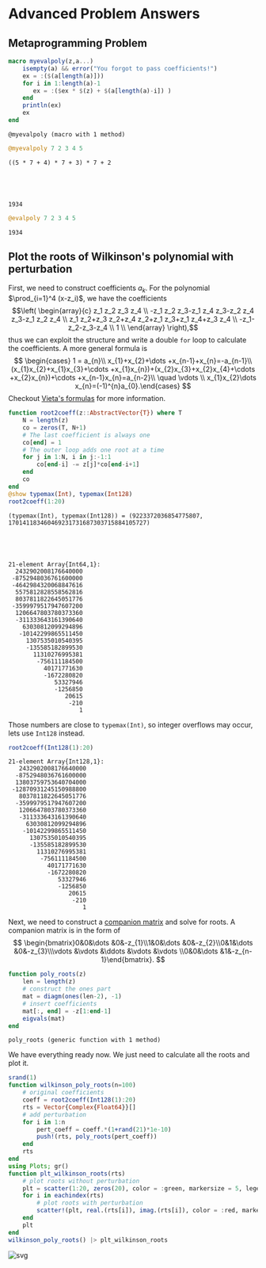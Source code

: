 
# Advanced Problem Answers

## Metaprogramming Problem


```julia
macro myevalpoly(z,a...)
    isempty(a) && error("You forgot to pass coefficients!")
    ex = :($(a[length(a)]))
    for i in 1:length(a)-1
       ex = :($ex * $(z) + $(a[length(a)-i]) ) 
    end
    println(ex)
    ex
end
```




    @myevalpoly (macro with 1 method)




```julia
@myevalpoly 7 2 3 4 5
```

    ((5 * 7 + 4) * 7 + 3) * 7 + 2





    1934




```julia
@evalpoly 7 2 3 4 5
```




    1934



## Plot the roots of Wilkinson's polynomial with perturbation

First, we need to construct coefficients $a_k$. For the polynomial $\prod_{i=1}^4 (x-z_i)$, we have the coefficients $$\left(
\begin{array}{c}
 z_1 z_2 z_3 z_4 \\
 -z_1 z_2 z_3-z_1 z_4 z_3-z_2 z_4 z_3-z_1 z_2 z_4 \\
 z_1 z_2+z_3 z_2+z_4 z_2+z_1 z_3+z_1 z_4+z_3 z_4 \\
 -z_1-z_2-z_3-z_4 \\
 1 \\
\end{array}
\right),$$ thus we can exploit the structure and write a double `for` loop to calculate the coefficients. A more general formula is 
$$
\begin{cases}
1 = a_{n}\\
x_{1}+x_{2}+\dots +x_{n-1}+x_{n}=-a_{n-1}\\
(x_{1}x_{2}+x_{1}x_{3}+\cdots +x_{1}x_{n})+(x_{2}x_{3}+x_{2}x_{4}+\cdots +x_{2}x_{n})+\cdots +x_{n-1}x_{n}=a_{n-2}\\
\quad \vdots \\
x_{1}x_{2}\dots x_{n}=(-1)^{n}a_{0}.\end{cases}
$$
Checkout [Vieta's formulas](https://en.wikipedia.org/wiki/Vieta%27s_formulas) for more information.


```julia
function root2coeff(z::AbstractVector{T}) where T
    N = length(z)
    co = zeros(T, N+1)
    # The last coefficient is always one
    co[end] = 1
    # The outer loop adds one root at a time
    for j in 1:N, i in j:-1:1
        co[end-i] -= z[j]*co[end-i+1]
    end
    co
end
@show typemax(Int), typemax(Int128)
root2coeff(1:20)
```

    (typemax(Int), typemax(Int128)) = (9223372036854775807, 170141183460469231731687303715884105727)





    21-element Array{Int64,1}:
      2432902008176640000
     -8752948036761600000
     -4642984320068847616
      5575812828558562816
      8037811822645051776
     -3599979517947607200
      1206647803780373360
      -311333643161390640
        63030812099294896
       -10142299865511450
         1307535010540395
         -135585182899530
           11310276995381
            -756111184500
              40171771630
              -1672280820
                 53327946
                 -1256850
                    20615
                     -210
                        1



Those numbers are close to `typemax(Int)`, so integer overflows may occur, lets use `Int128` instead.


```julia
root2coeff(Int128(1):20)
```




    21-element Array{Int128,1}:
       2432902008176640000
      -8752948036761600000
      13803759753640704000
     -12870931245150988800
       8037811822645051776
      -3599979517947607200
       1206647803780373360
       -311333643161390640
         63030812099294896
        -10142299865511450
          1307535010540395
          -135585182899530
            11310276995381
             -756111184500
               40171771630
               -1672280820
                  53327946
                  -1256850
                     20615
                      -210
                         1



Next, we need to construct a [companion matrix](https://en.wikipedia.org/wiki/Companion_matrix) and solve for roots.
A companion matrix is in the form of
$$
\begin{bmatrix}0&0&\dots &0&-z_{1}\\1&0&\dots &0&-z_{2}\\0&1&\dots &0&-z_{3}\\\vdots &\vdots &\ddots &\vdots &\vdots \\0&0&\dots &1&-z_{n-1}\end{bmatrix}.
$$


```julia
function poly_roots(z)
    len = length(z)
    # construct the ones part
    mat = diagm(ones(len-2), -1)
    # insert coefficients
    mat[:, end] = -z[1:end-1]
    eigvals(mat)
end
```




    poly_roots (generic function with 1 method)



We have everything ready now. We just need to calculate all the roots and plot it.


```julia
srand(1)
function wilkinson_poly_roots(n=100)
    # original coefficients
    coeff = root2coeff(Int128(1):20)
    rts = Vector{Complex{Float64}}[]
    # add perturbation
    for i in 1:n
        pert_coeff = coeff.*(1+rand(21)*1e-10)
        push!(rts, poly_roots(pert_coeff))
    end
    rts
end
using Plots; gr()
function plt_wilkinson_roots(rts)
    # plot roots without perturbation
    plt = scatter(1:20, zeros(20), color = :green, markersize = 5, legend=false)
    for i in eachindex(rts)
        # plot roots with perturbation
        scatter!(plt, real.(rts[i]), imag.(rts[i]), color = :red, markersize = .5)
    end
    plt
end
wilkinson_poly_roots() |> plt_wilkinson_roots
```




![svg](AdvancedProblemAnswers_files/AdvancedProblemAnswers_11_0.svg)


